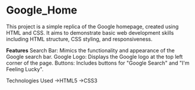 # Google_Home
This project is a simple replica of the Google homepage, created using HTML and CSS. It aims to demonstrate basic web development skills including HTML structure, CSS styling, and responsiveness.

**Features**
    Search Bar: Mimics the functionality and appearance of the Google search bar.
    Google Logo: Displays the Google logo at the top left corner of the page.
    Buttons: Includes buttons for "Google Search" and "I'm Feeling Lucky".
  


Technologies Used
->HTML5
->CSS3
